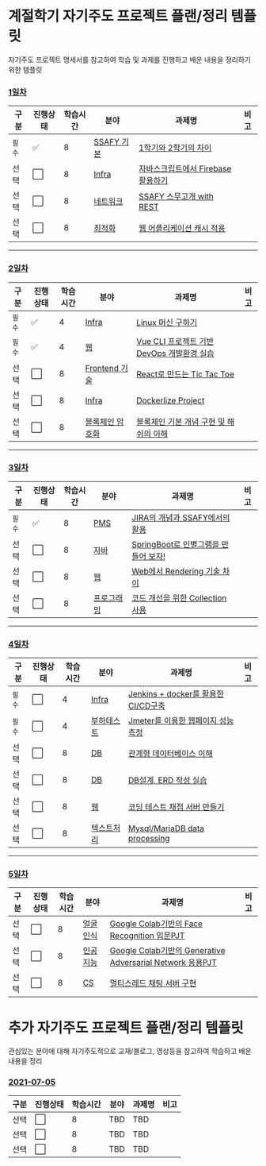 # 계절학기 자기주도 프로젝트 플랜/정리 템플릿
자기주도 프로젝트 명세서를 참고하여 학습 및 과제를 진행하고 배운 내용을 정리하기 위한 템플릿

### [1일차](2021-06-28.md)

|구분|진행상태|학습시간|분야|과제명|비고|
| ------ | ------ | ------ | ------ | ------ | ------ |
|`필수` | :white_check_mark: |8| [SSAFY 기본](SSAFY기본) | [1학기와 2학기의 차이](SSAFY기본/1학기와-2학기의-차이) | |
|선택| :white_large_square: |8| [Infra](Infra) | [자바스크립트에서 Firebase 활용하기](Infra/자바스크립트에서-Firebase-활용하기) | |
|선택| :white_large_square: |8| [네트워크](네트워크) | [SSAFY 스무고개 with REST](네트워크/SSAFY-스무고개-with-REST) | |
|선택| :white_large_square: |8| [최적화](최적화) | [웹 어플리케이션 캐시 적용](최적화/웹-어플리케이션-캐시-적용) | |

---

### [2일차](2021-06-29.md)
|구분|진행상태|학습시간|분야|과제명|비고|
| ------ | ------ | ------ | ------ | ------ | ------ |
|`필수`| :white_check_mark: |4| [Infra](Infra) | [Linux 머신 구하기](Infra/Linux-머신-구하기) | |
|`필수`| :white_check_mark: |4| [웹](웹) | [Vue CLI 프로젝트 기반 DevOps 개발환경 실습](웹/Vue-CLI-프로젝트-기반-DevOps-개발환경-실습) | |
|선택| :white_large_square: |8| [Frontend 기술](Frontend기술) | [React로 만드는 Tic Tac Toe](Frontend기술/React로-만드는-Tic-Tac-Toe) | |
|선택| :white_large_square: |8| [Infra](Infra) | [Dockerlize Project](Infra/Dockerlize-Project) | |
|선택| :white_large_square: |8| [블록체인 암호화](블록체인-암호화) | [블록체인 기본 개념 구현 및 해쉬의 이해](블록체인-암호화/블록체인-기본-개념-구현-및-해쉬의-이해) | |

---

### [3일차](2021-06-30.md)
|구분|진행상태|학습시간|분야|과제명|비고|
| ------ | ------ | ------ | ------ | ------ | ------ |
|`필수`| :white_check_mark: |8| [PMS](PMS) | [JIRA의 개념과 SSAFY에서의 활용](PMS/JIRA의-개념과-SSAFY에서의-활용) | |
|선택| :white_large_square: |8| [자바](자바) | [SpringBoot로 인별그램을 만들어 보자!](자바/SpringBoot로-인별그램을-만들어-보자) | |
|선택| :white_large_square: |8| [웹](웹) | [Web에서 Rendering 기술 차이](웹/Web에서-Rendering-기술-차이) | |
|선택| :white_large_square: |8| [프로그래밍](프로그래밍) | [코드 개선을 위한 Collection 사용](프로그래밍/코드-개선을-위한-Collection-사용) | |

---

### [4일차](2021-07-01.md)
|구분|진행상태|학습시간|분야|과제명|비고|
| ------ | ------ | ------ | ------ | ------ | ------ |
|`필수`| :white_large_square: |4| [Infra](Infra) | [Jenkins + docker를 활용한 CI/CD구축](Infra/Jenkins-docker를-활용한-CI-CD구축) | |
|`필수`| :white_large_square: |4| [부하테스트](부하테스트) | [Jmeter를 이용한 웹페이지 성능 측정](부하테스트/Jmeter를-이용한-웹페이지-성능-측정) | |
|선택| :white_large_square: |8| [DB](DB) | [관계형 데이터베이스 이해](DB/관계형-데이터베이스-이해) | |
|선택| :white_large_square: |8| [DB](DB) | [DB설계, ERD 작성 실습](DB/DB설계-ERD-작성-실습) | |
|선택| :white_large_square: |8| [웹](웹) | [코딩 테스트 채점 서버 만들기](웹/코딩-테스트-채점-서버-만들기) | |
|선택| :white_large_square: |8| [텍스트처리](텍스트처리) | [Mysql/MariaDB data processing](텍스트처리/Mysql-MariaDB-data-processing) | |

---

### [5일차](2021-07-02.md)
|구분|진행상태|학습시간|분야|과제명|비고|
| ------ | ------ | ------ | ------ | ------ | ------ |
|선택| :white_large_square: |8| [얼굴인식](얼굴인식) | [Google Colab기반의 Face Recognition 입문PJT](얼굴인식/Google-Colab기반의-Face-Recognition-입문PJT) | |
|선택| :white_large_square: |8| [인공지능](인공지능) | [Google Colab기반의 Generative Adversarial Network 응용PJT](인공지능/Google-Colab기반의-Generative-Adversarial-Network-응용PJT) | |
|선택| :white_large_square: |8| [CS](CS) | [멀티스레드 채팅 서버 구현](CS/멀티스레드-채팅-서버-구현) | |


# 추가 자기주도 프로젝트 플랜/정리 템플릿
관심있는 분야에 대해 자기주도적으로 교재/블로그, 영상등을 참고하여 학습하고 배운 내용을 정리

### [2021-07-05](2021-07-05.md)
|구분|진행상태|학습시간|분야|과제명|비고|
| ------ | ------ | ------ | ------ | ------ | ------ |
|선택| :white_large_square: |8| TBD | TBD | |
|선택| :white_large_square: |8| TBD | TBD | |
|선택| :white_large_square: |8| TBD | TBD | |